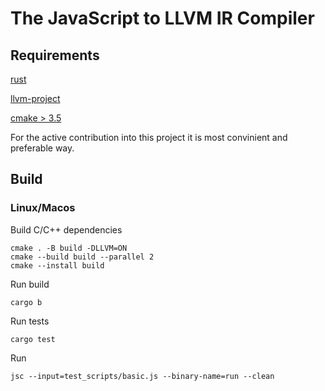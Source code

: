 # The JavaScript to LLVM IR Compiler

## Requirements
[rust](https://www.rust-lang.org)

[llvm-project](https://github.com/llvm/llvm-project.git)

[cmake > 3.5](https://cmake.org)

For the active contribution into this project it is most convinient and preferable way.

## Build
### Linux/Macos
Build C/C++ dependencies
```
cmake . -B build -DLLVM=ON
cmake --build build --parallel 2
cmake --install build
```
Run build 
```
cargo b
```
Run tests
```
cargo test
```
Run
```
jsc --input=test_scripts/basic.js --binary-name=run --clean
```
